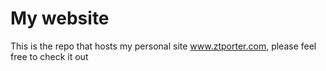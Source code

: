 # My website
This is the repo that hosts my personal site www.ztporter.com, please feel free to check it out